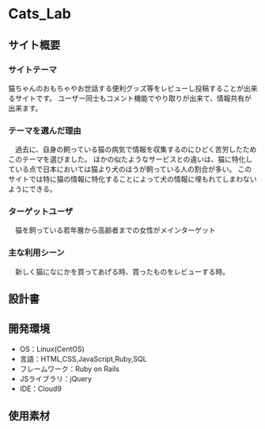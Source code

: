 # Cats_Lab

## サイト概要
### サイトテーマ
  猫ちゃんのおもちゃやお世話する便利グッズ等をレビューし投稿することが出来るサイトです。
  ユーザー同士もコメント機能でやり取りが出来て、情報共有が出来ます。

### テーマを選んだ理由
　過去に、自身の飼っている猫の病気で情報を収集するのにひどく苦労したためこのテーマを選びました。
  ほかの似たようなサービスとの違いは、猫に特化している点で日本においては猫より犬のほうが飼っている人の割合が多い。
  このサイトでは特に猫の情報に特化することによって犬の情報に埋もれてしまわないようにできる。

### ターゲットユーザ
　猫を飼っている若年層から高齢者までの女性がメインターゲット

### 主な利用シーン
　新しく猫になにかを買ってあげる時、買ったものをレビューする時。

## 設計書


## 開発環境
- OS：Linux(CentOS)
- 言語：HTML,CSS,JavaScript,Ruby,SQL
- フレームワーク：Ruby on Rails
- JSライブラリ：jQuery
- IDE：Cloud9

## 使用素材

